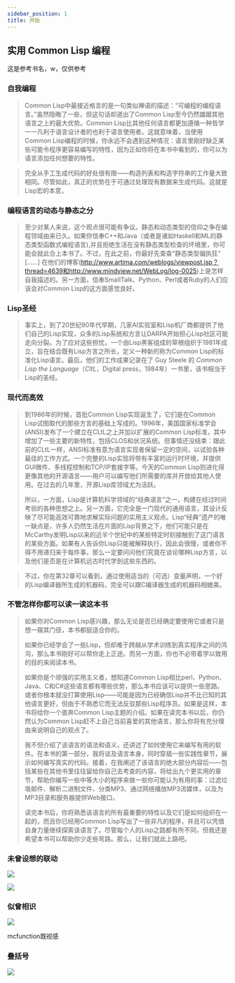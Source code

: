 ```yaml
---
sidebar_position: 1
title: 开始
---
```


## 实用 Common Lisp 编程

这是参考书名，w，仅供参考

### 自我编程

> Common Lisp中最接近格言的是一句类似禅语的描述：“可编程的编程语言。”虽然隐晦了一些，但这句话却道出了Common Lisp至今仍然雄踞其他语言之上的最大优势。Common Lisp比其他任何语言都更加遵循一种哲学一一凡利于语言设计者的也利于语言使用者。这就意味着，当使用Common Lisp编程的时候，你永远不会遇到这种情况：语言里刚好缺乏某些可能令程序更容易编写的特性，因为正如你将在本书中看到的，你可以为语言添加任何想要的特性。

> 完全从手工生成代码的好处很有限——构造列表和构造字符串的工作量大致相同。尽管如此，真正的优势在于可通过处理现有数据来生成代码。这就是Lisp宏的本意，

### 编程语言的动态与静态之分

> 至少对某人来说，这个观点很可能有争议。静态和动态类型的信仰之争在编程领域由来已久。如果你信奉C++和Java（或者是诸如Haskell和ML的静态类型函数式编程语言),并且拒绝生活在没有静态类型检查的坏境里，你可能会就此合上本书了。不过，在此之前，你最好先查查“静态类型偏执狂”  [......] 在他们的博客(http://www.artima.com/weblogs/viewpost.jsp？thread=4639和http://www.mindview.net/WebLog/log-0025)上是怎样自我描述的。另一方面，信奉SmaIITalk、Python、Perl或者Ruby的人们应该会对Common Lisp的这方面感觉良好。

### Lisp圣经

> 事实上，到了20世纪80年代早期，几家AI实验室和Lisp机厂商都提供了他们自己的Lisp实现，众多的Lisp系统和方言让DARPA开始担心Lisp社区可能走向分裂。为了应对这些担忧，一个由Lisp黑客组成的草根组织于1981年成立，旨在结合既有Lisp方言之所长，定义一种新的称为Common Lisp的标准化Lisp语言。最后，他们的工作成果记录在了 Guy Steele 的 *Common Lisp the Language*（*CltL*，Digital press，1984年）一书里，该书相当于Lisp的圣经。

### 现代而高效

> 到1986年的时候，首批Common Lisp实现诞生了，它们是在Common Lisp试图取代的那些方言的基础上写成的。1996年，美国国家标准学会(ANSI)发布了一个建立在CLtL之上并加以扩展的Common Lisp标准，其中增加了一些主要的新特性，包括CLOS和状况系统。但事情还没结束：跟此前的CLtL一样，ANSI标准有意为语言实现者保留一定的空间，以试验各种最佳的工作方式。一个完整的Lisp实现将带有丰富的运行时坏境，并提供GUI微件、多线程控制和TCP/IP套接字等。今天的Common Lisp则进化得更像其他的开源语言——用户可以编写他们所需要的库并开放给其他人使用。在过去的几年里，开源Lisp库领域尤为活跃。
>
> 所以，一方面，Lisp是计算机科学领域的“经典语言"之一，构建在经过时间考验的各种思想之上。另一方面，它完全是一门现代的通用语言，其设计反映了尽可能高效可靠地求解实际问题的实用主义观点。Lisp“经典”遗产的唯一缺点是，许多人仍然生活在片面的Lisp背景之下，他们可能只是在McCarthy发明Lisp以来的近半个世纪中的某些特定时刻接触到了这门语言的某些方面。如果有人告诉你Lisp只能被解释执行，因此会很慢，或者你不得不用递归来于每件事，那么一定要问问他们究竟在谈论哪种Lisp方言，以及他们是否是在计算机远古时代学到这些东西的。

> 不过，你在第32章可以看到，通过使用适当的（可选）变量声明，一个好的Lisp编译器所生成的机器码，完全可以跟C编译器生成的机器码相媲美。

### 不管怎样你都可以读一读这本书

> 如果你对Common Lisp感兴趣，那么无论是否已经确定要使用它或者只是想一窺其门径，本书都挺适合你的。
>
> 如果你已经学会了一些Lisp，但却难于跨越从学术训练到真实程序之间的鸿沟，那么本书刚好可以帮你走上正途。而另一方面，你也不必带着学以致用的目的来阅读本书。
>
> 如果你是个顽强的实用主义者，想知道Common Lisp相比perl、Python、Java、C和C#这些语言都有哪些优势，那么本书应该可以提供一些思路。或者你根本就没打算使用Lisp——可能是因为已经确信Lisp并不比已知的其他语言更好，但由于不熟悉它而无法反驳那些Lisp程序员。如果是这样，本书将给你一个直奔Common Lisp主题的介绍。如果在读完本书以后，你仍然认为Common Lisp赶不上自己当前喜爱的其他语言，那么你将有充分理由来说明自己的观点了。
>
> 我不但介绍了该语言的语法和语义，还讲述了如何使用它来编写有用的软件。在本书的第一部分，我将谈及语言本身，同时穿插一些实践性章节，展示如何编写真实的代码。接着，在我阐述了该语言的绝大部分内容后——包括某些在其他书里往往留给你自己去考查的内容，将给出九个更实用的章节，帮助你编写一些中等大小的程序来做一些你可能认为有用的事：过滤垃圾邮件、解析二进制文件、分类MP3、通过网络播放MP3流媒体，以及为MP3目录和服务器提供Web接口。
>
> 读完本书后，你将熟悉该语言的所有最重要的特性以及它们是如何组织在一起的，而且你已经用Common Lisp写出了一些非凡的程序，并且可以凭借自身力量继续探索该语言了。尽管每个人的Lisp之路都有所不同，但我还是希望本书可以帮助你少走些弯路。那么，让我们就此上路吧。

### 未曾设想的联动

[![](https://s2.loli.net/2022/05/11/JCwhLr5ElAjYUGX.png)](https://lispmethods.com/development-environment.html)

![](https://s2.loli.net/2022/05/11/pPQWegV5U6hLqf3.png)

### 似曾相识

![](https://s2.loli.net/2022/05/11/PcjFSbO2eaK3Duz.png)

mcfunction既视感

### 叠括号
[![](http://imagizer.imageshack.us/v2/256x0q90/923/AN5Hhu.png)](http://imageshack.com/a/img923/640/AN5Hhu.png)